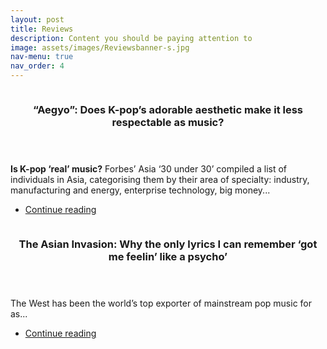 ```yaml
---
layout: post
title: Reviews
description: Content you should be paying attention to
image: assets/images/Reviewsbanner-s.jpg
nav-menu: true
nav_order: 4
---
```


<!-- Two -->
<section id="two" class="spotlights">
	<section>
		<a href="generic.html" class="image">
			<img src="{% link assets/images/Article2_Twice.jpg.jpg %}" alt="" data-position="center center" />
		</a>
		<div class="content">
			<div class="inner">
				<header class="major">
					<h3>“Aegyo”: Does K-pop’s adorable aesthetic make it less respectable as music?</h3>
				</header>
				<p><b>Is K-pop ‘real’ music?</b> Forbes’ Asia ‘30 under 30’ compiled a list of individuals in Asia, categorising them by their area of specialty: industry, manufacturing and energy, enterprise technology, big money...</p>
				<ul class="actions">
					<li><a href="https://turntablethought.com/2020/04/08/aegyo-does-k-pops-adorable-aesthetic-make-it-less-respectable-as-music/" class="button">Continue reading</a></li>
				</ul>
			</div>
		</div>
	</section>
	<section>
		<a href="generic.html" class="image">
			<img src="{% link assets/images/Article1_Psycho_ss1.jpg %}" alt="" data-position="top center" />
		</a>
		<div class="content">
			<div class="inner">
				<header class="major">
					<h3>The Asian Invasion: Why the only lyrics I can remember ‘got me feelin’ like a psycho’</h3>
				</header>
				<p>The West has been the world’s top exporter of mainstream pop music for as...</p>
				<ul class="actions">
					<li><a href="https://turntablethought.com/2020/02/17/the-asian-invasion-psycho/" class="button">Continue reading</a></li>
				</ul>
			</div>
		</div>
	</section>

